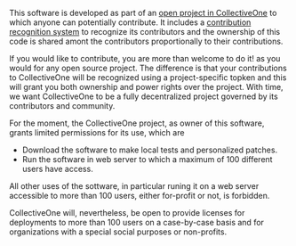 This software is developed as part of an [open project in CollectiveOne](http://www.collectiveone.org/#/app/inits/ac119496-5e3e-1db5-815e-3f192a890001) to which anyone can potentially contribute. It includes a [contribution recognition system](http://www.collectiveone.org/#/app/inits/ac119496-5e3e-1db5-815e-3f192a890001/people) to recognize its contributors and the ownership of this code is shared amont the contributors proportionally to their contributions.

If you would like to contribute, you are more than welcome to do it! as you would for any open source project. The difference is that your contributions to CollectiveOne will be recognized using a project-specific topken and this will grant you both ownership and power rights over the project. With time, we want CollectiveOne to be a fully decentralized project governed by its contributors and community.

For the moment, the CollectiveOne project, as owner of this software, grants limited permissions for its use, which are
- Download the software to make local tests and personalized patches.
- Run the software in web server to which a maximum of 100 different users have access.

All other uses of the sottware, in particular runing it on a web server accessible to more than 100 users, either for-profit or not, is forbidden.

CollectiveOne will, nevertheless, be open to provide licenses for deployments to more than 100 users on a case-by-case basis and for organizations with a special social purposes or non-profits.
